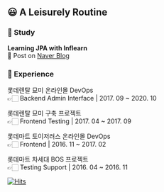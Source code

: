 ## :smiley: A Leisurely Routine

### :purple_heart: Study

**Learning JPA with Inflearn**  
:seedling: Post on [Naver Blog](https://blog.naver.com/PostList.nhn?blogId=kon_pig&from=postList&categoryNo=25)

### :yellow_heart: Experience
롯데렌탈 묘미 온라인몰 DevOps<br/>
👉🏻 Backend Admin Interface | 2017. 09 ~ 2020. 10

롯데렌탈 묘미 구축 프로젝트<br/>
👉🏻 Frontend Testing | 2017. 04 ~ 2017. 09

롯데마트 토이저러스 온라인몰 DevOps<br/>
👉🏻 Frontend | 2016. 11 ~ 2017. 02

롯데마트 차세대 BOS 프로젝트<br/>
👉🏻 Testing Support | 2016. 04 ~ 2016. 11

[![Hits](https://hits.seeyoufarm.com/api/count/incr/badge.svg?url=https%3A%2F%2Fgithub.com%2Fkimkonpig&count_bg=%23943DC8&title_bg=%23555555&icon=&icon_color=%23E7E7E7&title=hits&edge_flat=false)](https://hits.seeyoufarm.com)

<!--
**kimkonpig/kimkonpig** is a ✨ _special_ ✨ repository because its `README.md` (this file) appears on your GitHub profile.

Here are some ideas to get you started:

- 🔭 I’m currently working on ...
- 🌱 I’m currently learning ...
- 👯 I’m looking to collaborate on ...
- 🤔 I’m looking for help with ...
- 💬 Ask me about ...
- 📫 How to reach me: ...
- 😄 Pronouns: ...
- ⚡ Fun fact: ...
-->
